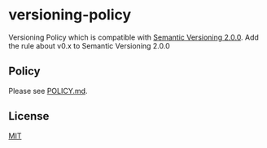 # versioning-policy

Versioning Policy which is compatible with [Semantic Versioning 2.0.0](https://semver.org/).
Add the rule about v0.x to Semantic Versioning 2.0.0

## Policy

Please see [POLICY.md](POLICY.md).

## License

[MIT](LICENSE)
